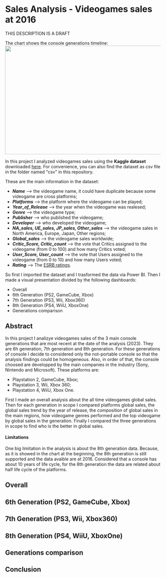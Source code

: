 # Sales Analysis - Videogames sales at 2016

THIS DESCRIPTION IS A DRAFT

The chart shows the console generations timeline:
<img src="https://upload.wikimedia.org/wikipedia/en/timeline/8a26gtbjuhmz225itk732rfwueowp7w.png" width="900" height="350" />


In this project I analyzed videogames sales using the **Kaggle dataset** downloaded [here](https://www.kaggle.com/datasets/rush4ratio/video-game-sales-with-ratings). For convenience, you can also find the dataset as csv file in the folder named "csv" in this repository.

These are the main information in the dataset:
- ***Name*** --> the videogame name, it could have duplicate because some videogame are cross platforms;
- ***Platforms*** --> the platform where the videogame can be played;
- ***Year_of_Release*** --> the year when the videogame was realesed;
- ***Genre*** --> the videogame type;
- ***Publisher*** --> who published the videogame;
- ***Developer*** --> who developed the videogame;
- ***NA_sales, UE_sales, JP_sales, Other_sales*** --> the videogame sales in North America, Europe, Japan, Other regions;
- ***Global_sales*** --> the videogame sales worldwide;
- ***Critic_Score, Critic_count*** --> the vote that Critics assigned to the videogame (from 0 to 100) and how many Critics voted;
- ***User_Score, User_count*** --> the vote that Users assigned to the videogame (from 0 to 10) and how many Users voted;
- ***Rating*** --> The [ESRB ratings](https://www.esrb.org/).

So first I imported the dataset and I trasformed the data via Power BI. Then I made a visual presentation divided by the following dashboards:
- Overall
- 6th Generation (PS2, GameCube, Xbox)
- 7th Generation (PS3, Wii, Xbox360)
- 8th Generation (PS4, WiiU, XboxOne)
- Generations comparison

## Abstract

In this project I analizye videogames sales of the 3 main console generations that are most recent at the date of the analysis (2023). They are 6h generation, 7th generation and 8th generation. For these generations of console I decide to considered only the not-portable console so that the analysis findings could be homogeneous. Also, in order of that, the console choosed are developped by the main companies in the industry (Sony, Nintendo and Microsoft). These platforms are: 
- Playstation 2, GameCube, Xbox;
- Playstation 3, Wii, Xbox 360;
- Playstation 4, WiiU, Xbox One.
  
First I made an overall analysis about the all time videogames global sales. Then for each generation in scope I compared platforms global sales, the global sales trend by the year of release, the composition of global sales in the main regions, how videogame genres performed and the top videogame by global sales in the generation. Finally I compared the three generations in scope to find who is the better in global sales.

#### Limitations
One big limitation in the analysis is about the 8th generation data. Because, as it is showed in the chart at the beginning, the 8th generation is still supported and the data avaible are at 2016. Considered that a console has about 10 years of life cycle, for the 8th generation the data are related about half life cycle of the platforms.

## Overall



##  6th Generation (PS2, GameCube, Xbox)

## 7th Generation (PS3, Wii, Xbox360)

## 8th Generation (PS4, WiiU, XboxOne)

## Generations comparison

## Conclusion
